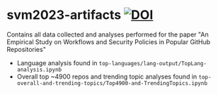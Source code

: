 # svm2023-artifacts [![DOI](https://zenodo.org/badge/613497922.svg)](https://zenodo.org/badge/latestdoi/613497922)

Contains all data collected and analyses performed for the paper "An Empirical Study on Workflows and Security Policies in Popular GitHub Repositories"

- Language analysis found in `top-languages/lang-output/TopLang-analysis.ipynb`
- Overall top ~4900 repos and trending topic analyses found in `top-overall-and-trending-topics/Top4900-and-TrendingTopics.ipynb`
